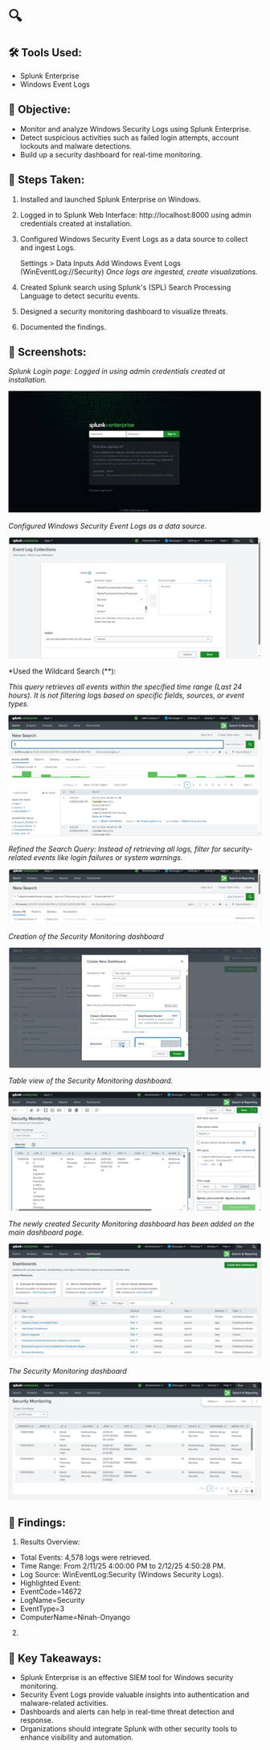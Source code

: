 # 🔍 

## 🛠 Tools Used:
- Splunk Enterprise
- Windows Event Logs

## 🎯 Objective:
- Monitor and analyze Windows Security Logs using Splunk Enterprise.
- Detect suspicious activities such as failed login attempts, account lockouts and malware detections.
- Build up a security dashboard for real-time monitoring.

## 📖 Steps Taken:
1. Installed and launched Splunk Enterprise on Windows.
2. Logged in to Splunk Web Interface: http://localhost:8000 using admin credentials created at installation.
3. Configured Windows Security Event Logs as a data source to collect and ingest Logs.

     Settings > Data Inputs
     Add Windows Event Logs (WinEventLog://Security)
     *Once logs are ingested, create visualizations.*

4. Created Splunk search using Splunk's (SPL) Search Processing Language to detect securitu events.
5. Designed a security monitoring dashboard to visualize threats.
6. Documented the findings. 

## 📸 Screenshots: 
*Splunk Login page: Logged in using admin credentials created at installation.*

![Splunk Screenshot on Splunk Login](images/splunkLogin.png)

*Configured Windows Security Event Logs as a data source.*

![Splunk Screenshot on Security Log Data Source Collection](images/securityLogDataSource.png)

*Used the Wildcard Search (**):

*This query retrieves all events within the specified time range (Last 24 hours).*
*It is not filtering logs based on specific fields, sources, or event types.*

![Splunk Screenshot with (SPL) Search Processing Language search](images/splunkSearch.png)

*Refined the Search Query: Instead of retrieving all logs, filter for*
*security-related events like login failures or system warnings.*
          
![Splunk Screenshot on Refined SPL's search](images/refinedSPLsearch.png)

*Creation of the Security Monitoring dashboard*

![Splunk Screenshot on Creation the Table View Dashboard](images/createTableDashboard.png)

*Table view of the Security Monitoring dashboard.*

![Splunk Screenshot on the Table View Dashboard](images/TableViewSecuritySearch.png)

*The newly created Security Monitoring dashboard has been added on the main dashboard page.*

![Splunk Screenshot on Splunk's Dashboard page](images/Dashboard.png)

*The Security Monitoring dashboard*

![Splunk Screenshot on the final Security Monitoring dashboard](images/securityMonitoringDashboard.png)

## 📝 Findings:
1. Results Overview:

- Total Events: 4,578 logs were retrieved.
- Time Range: From 2/11/25 4:00:00 PM to 2/12/25 4:50:28 PM.
- Log Source: WinEventLog:Security (Windows Security Logs).
- Highlighted Event:
- EventCode=14672
- LogName=Security
- EventType=3
- ComputerName=Ninah-Onyango

2.


## 🚀 Key Takeaways:
- Splunk Enterprise is an effective SIEM tool for Windows security monitoring.
- Security Event Logs provide valuable insights into authentication and malware-related activities.
- Dashboards and alerts can help in real-time threat detection and response.
- Organizations should integrate Splunk with other security tools to enhance visibility and automation.

